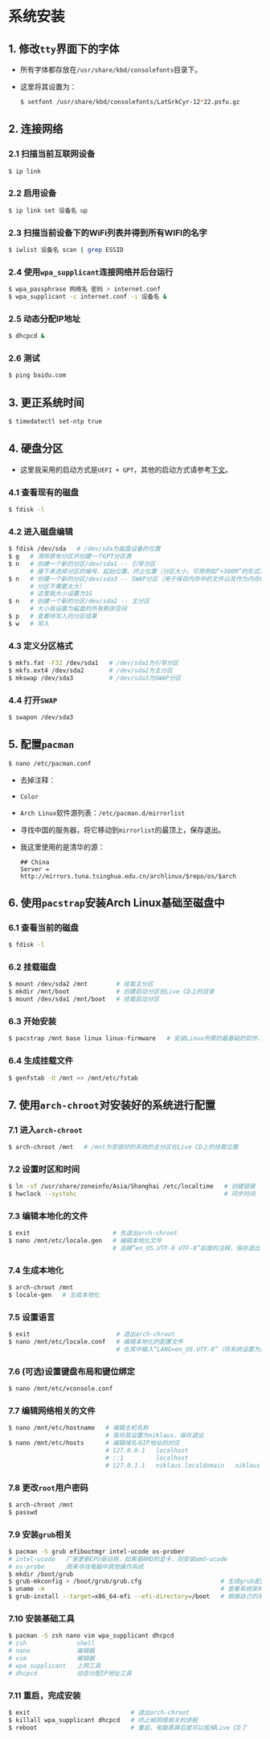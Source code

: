 # 系统安装

## 1. 修改`tty`界面下的字体

- 所有字体都存放在`/usr/share/kbd/consolefonts`目录下。

- 这里将其设置为：

  ```bash
  $ setfont /usr/share/kbd/consolefonts/LatGrkCyr-12*22.psfu.gz
  ```

## 2. 连接网络

### 2.1 扫描当前互联网设备

```bash
$ ip link
```

### 2.2 启用设备

```bash
$ ip link set 设备名 up
```

### 2.3 扫描当前设备下的WiFi列表并得到所有WIFI的名字

```bash
$ iwlist 设备名 scan | grep ESSID
```

### 2.4 使用`wpa_supplicant`连接网络并后台运行

```bash
$ wpa_passphrase 网络名 密码 > internet.conf
$ wpa_supplicant -c internet.conf -i 设备名 &
```

### 2.5 动态分配IP地址

```bash
$ dhcpcd &
```

### 2.6 测试

```bash
$ ping baidu.com
```

## 3. 更正系统时间

```bash
$ timedatectl set-ntp true
```

## 4. 硬盘分区

- 这里我采用的启动方式是`UEFI + GPT`，其他的启动方式请参考[下文](system-installation-trouble-shooting.md/#2-关于grub和分区)。

### 4.1 查看现有的磁盘

```bash
$ fdisk -l
```

### 4.2 进入磁盘编辑

```bash
$ fdisk /dev/sda   # /dev/sda为磁盘设备的位置
$ g   # 清除原有分区并创建一个GPT分区表
$ n   # 创建一个新的分区/dev/sda1 -- 引导分区
      # 接下来选择分区的编号、起始位置、终止位置（分区大小，可用例如“+300M”的形式）
$ n   # 创建一个新的分区/dev/sda3 -- SWAP分区（用于保存内存中的文件以及作为内存的扩展，此
      # 分区不需要太大）
      # 这里我大小设置为1G
$ n   # 创建一个新的分区/dev/sda2 -- 主分区
      # 大小我设置为磁盘的所有剩余空间
$ p   # 查看待写入的分区结果
$ w   # 写入
```

### 4.3 定义分区格式

```bash
$ mkfs.fat -F32 /dev/sda1   # /dev/sda1为引导分区
$ mkfs.ext4 /dev/sda2       # /dev/sda2为主分区
$ mkswap /dev/sda3          # /dev/sda3为SWAP分区
```

### 4.4 打开`SWAP`

```bash
$ swapon /dev/sda3
```

## 5. 配置`pacman`

```bash
$ nano /etc/pacman.conf
```

- 去掉注释：

- `Color`

- `Arch Linux`软件源列表：`/etc/pacman.d/mirrorlist`

- 寻找中国的服务器，将它移动到`mirrorlist`的最顶上，保存退出。

- 我这里使用的是清华的源：

  ```
  ## China
  Server = http://mirrors.tuna.tsinghua.edu.cn/archlinux/$repo/os/$arch
  ```

## 6. 使用`pacstrap`安装Arch Linux基础至磁盘中

### 6.1 查看当前的磁盘

```bash
$ fdisk -l
```

### 6.2 挂载磁盘

```bash
$ mount /dev/sda2 /mnt        # 挂载主分区
$ mkdir /mnt/boot             # 创建启动分区在Live CD上的目录
$ mount /dev/sda1 /mnt/boot   # 挂载启动分区
```

### 6.3 开始安装

```bash
$ pacstrap /mnt base linux linux-firmware   # 安装Linux所需的最基础的软件、框架等
```

### 6.4 生成挂载文件

```bash
$ genfstab -U /mnt >> /mnt/etc/fstab
```

## 7. 使用`arch-chroot`对安装好的系统进行配置

### 7.1 进入`arch-chroot`

```bash
$ arch-chroot /mnt   # /mnt为安装好的系统的主分区在Live CD上的挂载位置
```

### 7.2 设置时区和时间

```bash
$ ln -sf /usr/share/zoneinfo/Asia/Shanghai /etc/localtime   # 创建链接
$ hwclock --systohc                                         # 同步时间
```

### 7.3 编辑本地化的文件

```bash
$ exit                       # 先退出arch-chroot
$ nano /mnt/etc/locale.gen   # 编辑本地化文件
                             # 去掉“en_US.UTF-8 UTF-8”前面的注释，保存退出         
```

### 7.4 生成本地化

```bash
$ arch-chroot /mnt
$ locale-gen   # 生成本地化
```

### 7.5 设置语言

```bash
$ exit                        # 退出arch-chroot
$ nano /mnt/etc/locale.conf   # 编辑本地化的配置文件
                              # 在其中输入“LANG=en_US.UTF-8”（将系统设置为英文），保存退出。
```

### 7.6 (可选)设置键盘布局和键位绑定

```bash
$ nano /mnt/etc/vconsole.conf
```

### 7.7 编辑网络相关的文件

```bash
$ nano /mnt/etc/hostname   # 编辑主机名称
                           # 我将其设置为niklaus，保存退出
$ nano /mnt/etc/hosts      # 编辑域名与IP地址的对应
                           # 127.0.0.1   localhost
                           # ::1         localhost
                           # 127.0.1.1   niklaus.localdomain   niklaus
```

### 7.8 更改`root`用户密码

```bash
$ arch-chroot /mnt
$ passwd
```

### 7.9 安装`grub`相关

```bash
$ pacman -S grub efibootmgr intel-ucode os-prober
# intel-ucode   厂家更新CPU驱动用，如果是AMD的显卡，则安装amd-ucode
# os-probe      用来寻找电脑中其他操作系统
$ mkdir /boot/grub
$ grub-mkconfig > /boot/grub/grub.cfg                      # 生成grub配置文件
$ uname -m                                                 # 查看系统架构
$ grub-install --target=x86_64-efi --efi-directory=/boot   # 根据自己的系统架构安装grub
```

### 7.10 安装基础工具

```bash
$ pacman -S zsh nano vim wpa_supplicant dhcpcd
# zsh              shell
# nano             编辑器
# vim              编辑器
# wpa_supplicant   上网工具
# dhcpcd           动态分配IP地址工具
```

### 7.11 重启，完成安装

```bash
$ exit                            # 退出arch-chroot
$ killall wpa_supplicant dhcpcd   # 终止掉网络相关的进程
$ reboot                          # 重启，电脑黑屏后就可以拔掉Live CD了
```
